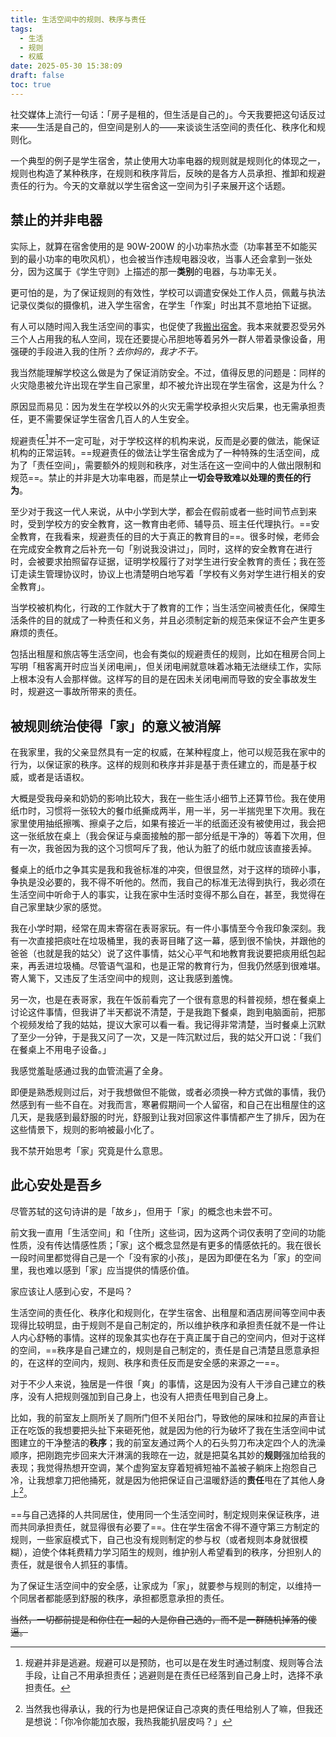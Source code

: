 ```yaml
---
title: 生活空间中的规则、秩序与责任
tags:
  - 生活
  - 规则
  - 权威
date: 2025-05-30 15:38:09
draft: false
toc: true
---
```


社交媒体上流行一句话：「房子是租的，但生活是自己的」。今天我要把这句话反过来——生活是自己的，但空间是别人的——来谈谈生活空间的责任化、秩序化和规则化。

一个典型的例子是学生宿舍，禁止使用大功率电器的规则就是规则化的体现之一，规则也构造了某种秩序，在规则和秩序背后，反映的是各方人员承担、推卸和规避责任的行为。今天的文章就以学生宿舍这一空间为引子来展开这个话题。<!--more-->

## 禁止的并非电器

实际上，就算在宿舍使用的是 90W-200W 的小功率热水壶（功率甚至不如能买到的最小功率的电吹风机），也会被当作违规电器没收，当事人还会拿到一张处分，因为这属于《学生守则》上描述的那一**类别**的电器，与功率无关。

更可怕的是，为了保证规则的有效性，学校可以调遣安保处工作人员，佩戴与执法记录仪类似的摄像机，进入学生宿舍，在学生「作案」时出其不意地拍下证据。

有人可以随时闯入我生活空间的事实，也促使了我[搬出宿舍](/posts/逃离群居生活/)。我本来就要忍受另外三个人占用我的私人空间，现在还要提心吊胆地等着另外一群人带着录像设备，用强硬的手段进入我的住所？*去你妈的，我才不干。*

我当然能理解学校这么做是为了保证消防安全。不过，值得反思的问题是：同样的火灾隐患被允许出现在学生自己家里，却不被允许出现在学生宿舍，这是为什么？

原因显而易见：因为发生在学校以外的火灾无需学校承担火灾后果，也无需承担责任，更不需要保证学生宿舍几百人的人生安全。

规避责任[^1]并不一定可耻，对于学校这样的机构来说，反而是必要的做法，能保证机构的正常运转。==规避责任的做法让学生宿舍成为了一种特殊的生活空间，成为了「责任空间」，需要额外的规则和秩序，对生活在这一空间中的人做出限制和规范==。禁止的并非是大功率电器，而是禁止**一切会导致难以处理的责任的行为**。

至少对于我这一代人来说，从中小学到大学，都会在假前或者一些时间节点到来时，受到学校方的安全教育，这一教育由老师、辅导员、班主任代理执行。==安全教育，在我看来，规避责任的目的大于真正的教育目的==。很多时候，老师会在完成安全教育之后补充一句「别说我没讲过」，同时，这样的安全教育在进行时，会被要求拍照留存证据，证明学校履行了对学生进行安全教育的责任；我在签订走读生管理协议时，协议上也清楚明白地写着「学校有义务对学生进行相关的安全教育」。

当学校被机构化，行政的工作就大于了教育的工作；当生活空间被责任化，保障生活条件的目的就成了一种责任和义务，并且必须制定新的规范来保证不会产生更多麻烦的责任。

包括出租屋和旅店等生活空间，也会有类似的规避责任的规则，比如在租房合同上写明「租客离开时应当关闭电闸」，但关闭电闸就意味着冰箱无法继续工作，实际上根本没有人会那样做。这样写的目的是在因未关闭电闸而导致的安全事故发生时，规避这一事故所带来的责任。

## 被规则统治使得「家」的意义被消解

在我家里，我的父亲显然具有一定的权威，在某种程度上，他可以规范我在家中的行为，以保证家的秩序。这样的规则和秩序并非是基于责任建立的，而是基于权威，或者是话语权。

大概是受我母亲和奶奶的影响比较大，我在一些生活小细节上还算节俭。我在使用纸巾时，习惯将一张较大的餐巾纸撕成两半，用一半，另一半揣兜里下次用。我在家里使用抽纸擦嘴、擦桌子之后，如果有接近一半的纸面还没有被使用过，我会把这一张纸放在桌上（我会保证与桌面接触的那一部分纸是干净的）等着下次用，但有一次，我爸因为我的这个习惯呵斥了我，他认为脏了的纸巾就应该直接丢掉。

餐桌上的纸巾之争其实是我和我爸标准的冲突，但很显然，对于这样的琐碎小事，争执是没必要的，我不得不听他的。然而，我自己的标准无法得到执行，我必须在生活空间中听命于人的事实，让我在家中生活时变得不那么自在，甚至，我觉得在自己家里缺少家的感觉。

我在小学时期，经常在周末寄宿在表哥家玩。有一件小事情至今令我印象深刻。我有一次直接把痰吐在垃圾桶里，我的表哥目睹了这一幕，感到很不愉快，并跟他的爸爸（也就是我的姑父）说了这件事情，姑父心平气和地教育我说要把痰用纸包起来，再丢进垃圾桶。尽管语气温和，也是正常的教育行为，但我仍然感到很难堪。寄人篱下，又违反了生活空间中的规则，这让我感到羞愧。

另一次，也是在表哥家，我在午饭前看完了一个很有意思的科普视频，想在餐桌上讨论这件事情，但我讲了半天都说不清楚，于是我跑下餐桌，跑到电脑面前，把那个视频发给了我的姑姑，提议大家可以看一看。我记得非常清楚，当时餐桌上沉默了至少一分钟，于是我又问了一次，又是一阵沉默过后，我的姑父开口说：「我们在餐桌上不用电子设备。」

我感觉羞耻感通过我的血管流遍了全身。

即便是熟悉规则过后，对于我想做但不能做，或者必须换一种方式做的事情，我仍然感到有一些不自在。对我而言，寒暑假期间一个人留宿，和自己在出租屋住的这几天，是我感到最舒服的时光，舒服到让我对回家这件事情都产生了排斥，因为在这些情景下，规则的影响被最小化了。

我不禁开始思考「家」究竟是什么意思。

## 此心安处是吾乡

尽管苏轼的这句诗讲的是「故乡」，但用于「家」的概念也未尝不可。

前文我一直用「生活空间」和「住所」这些词，因为这两个词仅表明了空间的功能性质，没有传达情感性质；「家」这个概念显然是有更多的情感依托的。我在很长一段时间里都觉得自己是一个「没有家的小孩」，是因为即便在名为「家」的空间里，我也难以感到「家」应当提供的情感价值。

家应该让人感到心安，不是吗？

生活空间的责任化、秩序化和规则化，在学生宿舍、出租屋和酒店房间等空间中表现得比较明显，由于规则不是自己制定的，所以维护秩序和承担责任就不是一件让人内心舒畅的事情。这样的现象其实也存在于真正属于自己的空间内，但对于这样的空间，==秩序是自己建立的，规则是自己制定的，责任是自己清楚且愿意承担的，在这样的空间内，规则、秩序和责任反而是安全感的来源之一==。

对于不少人来说，独居是一件很「爽」的事情，这是因为没有人干涉自己建立的秩序，没有人把规则强加到自己身上，也没有人把责任甩到自己身上。

比如，我的前室友上厕所关了厕所门但不关阳台门，导致他的屎味和拉屎的声音让正在吃饭的我想要把头扯下来砸死他，就是因为他的行为破坏了我在生活空间中试图建立的干净整洁的**秩序**；我的前室友通过两个人的石头剪刀布决定四个人的洗澡顺序，把刚跑完步回来大汗淋漓的我晾在一边，就是把莫名其妙的**规则**强加给我的表现；我觉得热想开空调，某个虚狗室友穿着短裤短袖不盖被子躺床上抱怨自己冷，让我想拿刀把他捅死，就是因为他把保证自己温暖舒适的**责任**甩在了其他人身上[^2]。

==与自己选择的人共同居住，使用同一个生活空间时，制定规则来保证秩序，进而共同承担责任，就显得很有必要了==。住在学生宿舍不得不遵守第三方制定的规则，一些家庭模式下，自己也没有规则制定的参与权（或者规则本身就很模糊），迫使个体耗费精力学习陌生的规则，维护别人希望看到的秩序，分担别人的责任，就是很令人抓狂的事情。

为了保证生活空间中的安全感，让家成为「家」，就要参与规则的制定，以维持一个同居者都能感到舒服的秩序，承担都愿意承担的责任。

~~当然，一切都前提是和你住在一起的人是你自己选的，而不是一群随机掉落的傻逼。~~

[^1]: 规避并非是逃避。规避可以是预防，也可以是在发生时通过制度、规则等合法手段，让自己不用承担责任；逃避则是在责任已经落到自己身上时，选择不承担责任。
[^2]: 当然我也得承认，我的行为也是把保证自己凉爽的责任甩给别人了嘛，但我还是想说：「你冷你能加衣服，我热我能扒层皮吗？」

